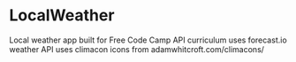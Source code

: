 # LocalWeather

Local weather app built for Free Code Camp API curriculum
uses forecast.io weather API
uses climacon icons from adamwhitcroft.com/climacons/
